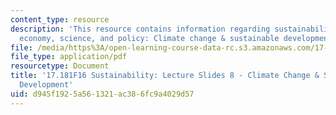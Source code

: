 ```yaml
---
content_type: resource
description: 'This resource contains information regarding sustainability: political
  economy, science, and policy: Climate change & sustainable development.'
file: /media/https%3A/open-learning-course-data-rc.s3.amazonaws.com/17-181-sustainability-political-economy-science-and-policy-fall-2016/d945f1925a561321ac386fc9a4029d57_MIT17_181F16_Week8.pdf
file_type: application/pdf
resourcetype: Document
title: '17.181F16 Sustainability: Lecture Slides 8 - Climate Change & Sustainable
  Development'
uid: d945f192-5a56-1321-ac38-6fc9a4029d57
---
```

